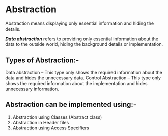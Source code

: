 # Abstraction

Abstraction means displaying only essential information and hiding the details.

***Data abstraction*** refers to providing only essential information about the data to the outside world, hiding the background details or implementation.

## Types of Abstraction:-

Data abstraction – This type only shows the required information about the data and hides the unnecessary data.
Control Abstraction – This type only shows the required information about the implementation and hides unnecessary information.

## Abstraction can be implemented using:-

1. Abstraction using Classes (Abstract class)
2. Abstraction in Header files
3. Abstraction using Access Specifiers



